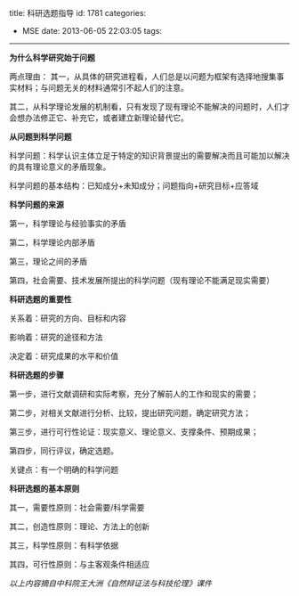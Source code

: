 title: 科研选题指导
id: 1781
categories:
  - MSE
date: 2013-06-05 22:03:05
tags:
---

**为什么科学研究始于问题**

两点理由：
其一，从具体的研究进程看，人们总是以问题为框架有选择地搜集事实材料；与问题无关的材料通常引不起人们的注意。

其二，从科学理论发展的机制看，只有发现了现有理论不能解决的问题时，人们才会想办法修正它、补充它，或者建立新理论替代它。

**从问题到科学问题**

科学问题：科学认识主体立足于特定的知识背景提出的需要解决而且可能加以解决的具有理论意义的矛盾现象。

科学问题的基本结构：已知成分+未知成分；问题指向+研究目标+应答域

**科学问题的来源**

第一，科学理论与经验事实的矛盾

第二，科学理论内部矛盾

第三，理论之间的矛盾

第四，社会需要、技术发展所提出的科学问题（现有理论不能满足现实需要）

**科研选题的重要性**

关系着：研究的方向、目标和内容

影响着：研究的途径和方法

决定着：研究成果的水平和价值

**科研选题的步骤**

第一步，进行文献调研和实际考察，充分了解前人的工作和现实的需要；

第二步，对相关文献进行分析、比较，提出研究问题，确定研究方法；

第三步，进行可行性论证：现实意义、理论意义、支撑条件、预期成果；

第四步，同行评议，确定选题。

关键点：有一个明确的科学问题

**科研选题的基本原则**

其一，需要性原则：社会需要/科学需要

其二，创造性原则：理论、方法上的创新

其三，科学性原则：有科学依据

其四，可行性原则：与主客观条件相适应

_以上内容摘自中科院王大洲《自然辩证法与科技伦理》课件_